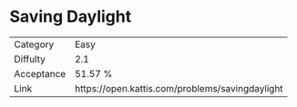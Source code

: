 # Saving Daylight

<table>
    <tr>
        <td>Category</td>
        <td>Easy</td>
    </tr>
    <tr>
        <td>Diffulty</td>
        <td>2.1</td>
    </tr>
    <tr>
        <td>Acceptance</td>
        <td>51.57 %</td>
    </tr>
    <tr>
        <td>Link</td>
        <td>https://open.kattis.com/problems/savingdaylight</td>
    </tr>
</table>